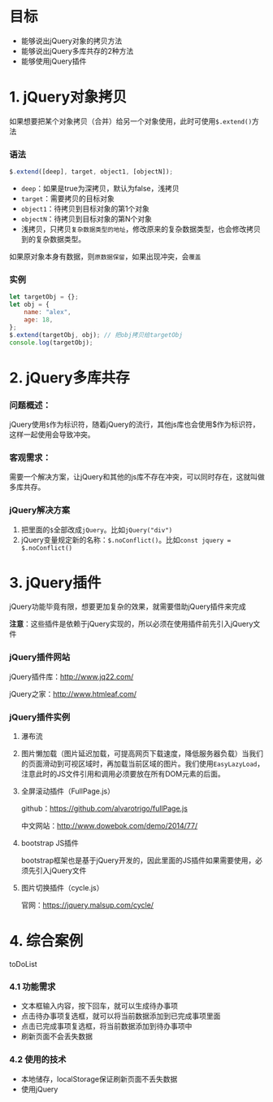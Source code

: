 # 目标

* 能够说出jQuery对象的拷贝方法
* 能够说出jQuery多库共存的2种方法
* 能够使用jQuery插件

# 1. jQuery对象拷贝

如果想要把某个对象拷贝（合并）给另一个对象使用，此时可使用`$.extend()`方法

### 语法

```javascript
$.extend([deep], target, object1, [objectN]);
```

* `deep`：如果是true为深拷贝，默认为false，浅拷贝
* `target`：需要拷贝的目标对象
* `object1`：待拷贝到目标对象的第1个对象
* `objectN`：待拷贝到目标对象的第N个对象
* 浅拷贝，只拷贝`复杂数据类型的地址`，修改原来的复杂数据类型，也会修改拷贝到的复杂数据类型。

如果原对象本身有数据，则`原数据保留`，如果出现冲突，会`覆盖`

### 实例

```javascript
let targetObj = {};
let obj = {
    name: "alex",
    age: 18,
};
$.extend(targetObj, obj); // 把obj拷贝给targetObj
console.log(targetObj);
```

# 2. jQuery多库共存

### 问题概述：

jQuery使用`$`作为标识符，随着jQuery的流行，其他js库也会使用$作为标识符，这样一起使用会导致冲突。

### 客观需求：

需要一个解决方案，让jQuery和其他的js库不存在冲突，可以同时存在，这就叫做多库共存。

### jQuery解决方案

1. 把里面的`$`全部改成`jQuery`。比如`jQuery("div")`
2. jQuery变量规定新的名称：`$.noConflict()`。比如`const jquery = $.noConflict()`

# 3. jQuery插件

jQuery功能毕竟有限，想要更加复杂的效果，就需要借助jQuery插件来完成

**注意**：这些插件是依赖于jQuery实现的，所以必须在使用插件前先引入jQuery文件

### jQuery插件网站

jQuery插件库：http://www.jq22.com/

jQuery之家：http://www.htmleaf.com/

### jQuery插件实例

1. 瀑布流

2. 图片懒加载（图片延迟加载，可提高网页下载速度，降低服务器负载）当我们的页面滑动到可视区域时，再加载当前区域的图片。我们使用`EasyLazyLoad`，注意此时的JS文件引用和调用必须要放在所有DOM元素的后面。

3. 全屏滚动插件（FullPage.js）

   github：https://github.com/alvarotrigo/fullPage.js

   中文网站：http://www.dowebok.com/demo/2014/77/

4. bootstrap JS插件

   bootstrap框架也是基于jQuery开发的，因此里面的JS插件如果需要使用，必须先引入jQuery文件

5. 图片切换插件（cycle.js）

   官网：https://jquery.malsup.com/cycle/

# 4. 综合案例

toDoList

### 4.1 功能需求

* 文本框输入内容，按下回车，就可以生成待办事项
* 点击待办事项复选框，就可以将当前数据添加到已完成事项里面
* 点击已完成事项复选框，将当前数据添加到待办事项中
* 刷新页面不会丢失数据

### 4.2 使用的技术

* 本地储存，localStorage保证刷新页面不丢失数据
* 使用jQuery